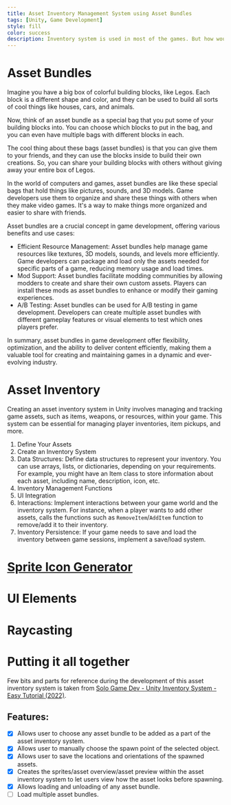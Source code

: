 ```yaml
---
title: Asset Inventory Management System using Asset Bundles
tags: [Unity, Game Development]
style: fill
color: success
description: Inventory system is used in most of the games. But how would you create one using just Asset Bundles?
---
```


# Asset Bundles

Imagine you have a big box of colorful building blocks, like Legos. Each block is a different shape and color, and they can be used to build all sorts of cool things like houses, cars, and animals.

Now, think of an asset bundle as a special bag that you put some of your building blocks into. You can choose which blocks to put in the bag, and you can even have multiple bags with different blocks in each.

The cool thing about these bags (asset bundles) is that you can give them to your friends, and they can use the blocks inside to build their own creations. So, you can share your building blocks with others without giving away your entire box of Legos.

In the world of computers and games, asset bundles are like these special bags that hold things like pictures, sounds, and 3D models. Game developers use them to organize and share these things with others when they make video games. It's a way to make things more organized and easier to share with friends.

Asset bundles are a crucial concept in game development, offering various benefits and use cases:
- Efficient Resource Management: Asset bundles help manage game resources like textures, 3D models, sounds, and levels more efficiently. Game developers can package and load only the assets needed for specific parts of a game, reducing memory usage and load times.
- Mod Support: Asset bundles facilitate modding communities by allowing modders to create and share their own custom assets. Players can install these mods as asset bundles to enhance or modify their gaming experiences.
- A/B Testing: Asset bundles can be used for A/B testing in game development. Developers can create multiple asset bundles with different gameplay features or visual elements to test which ones players prefer.

In summary, asset bundles in game development offer flexibility, optimization, and the ability to deliver content efficiently, making them a valuable tool for creating and maintaining games in a dynamic and ever-evolving industry.

# Asset Inventory

Creating an asset inventory system in Unity involves managing and tracking game assets, such as items, weapons, or resources, within your game. This system can be essential for managing player inventories, item pickups, and more.

1. Define Your Assets
2. Create an Inventory System
3. Data Structures: Define data structures to represent your inventory. You can use arrays, lists, or dictionaries, depending on your requirements. For example, you might have an Item class to store information about each asset, including name, description, icon, etc.
4. Inventory Management Functions
5. UI Integration
6. Interactions: Implement interactions between your game world and the inventory system. For instance, when a player wants to add other assets, calls the functions such as `RemoveItem`/`AddItem` function to remove/add it to their inventory.
7. Inventory Persistence: If your game needs to save and load the inventory between game sessions, implement a save/load system.

# [Sprite Icon Generator](https://assetstore.unity.com/packages/tools/gui/icon-generator-generate-icons-from-prefabs-113946)

# UI Elements

# Raycasting

# Putting it all together

Few bits and parts for reference during the development of this asset inventory system is taken from [Solo Game Dev - Unity Inventory System - Easy Tutorial (2022)](https://youtu.be/AoD_F1fSFFg?si=xOs_IIxiqDdXeSae).

## Features:

- [x] Allows user to choose any asset bundle to be added as a part of the asset inventory system.
- [x] Allows user to manually choose the spawn point of the selected object.
- [x] Allows user to save the locations and orientations of the spawned assets.
- [x] Creates the sprites/asset overview/asset preview within the asset inventory system to let users view how the asset looks before spawning.
- [x] Allows loading and unloading of any asset bundle.
- [ ] Load multiple asset bundles.

